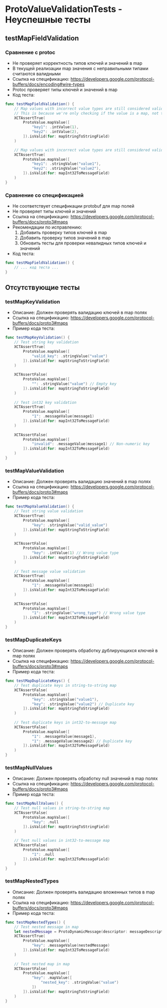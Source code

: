 # ProtoValueValidationTests - Неуспешные тесты

## testMapFieldValidation
### Сравнение с protoc
- Не проверяет корректность типов ключей и значений в map
- В текущей реализации map значения с неправильными типами считаются валидными
- Ссылка на спецификацию: https://developers.google.com/protocol-buffers/docs/encoding#wire-types
- Protoc проверяет типы ключей и значений в map
- Код теста:
```swift
func testMapFieldValidation() {
    // Map values with incorrect value types are still considered valid in our implementation
    // This is because we're only checking if the value is a map, not the contents
    XCTAssertTrue(
        ProtoValue.mapValue([
            "key1": .intValue(1),
            "key2": .intValue(2),
        ]).isValid(for: mapStringToStringField)
    )

    // Map values with incorrect value types are still considered valid in our implementation
    XCTAssertTrue(
        ProtoValue.mapValue([
            "key1": .stringValue("value1"),
            "key2": .stringValue("value2"),
        ]).isValid(for: mapInt32ToMessageField)
    )
}
```

### Сравнение со спецификацией
- Не соответствует спецификации protobuf для map полей
- Не проверяет типы ключей и значений
- Ссылка на спецификацию: https://developers.google.com/protocol-buffers/docs/proto3#maps
- Рекомендации по исправлению:
  1. Добавить проверку типов ключей в map
  2. Добавить проверку типов значений в map
  3. Обновить тесты для проверки невалидных типов ключей и значений
- Код теста:
```swift
func testMapFieldValidation() {
    // ... код теста ...
}
```

## Отсутствующие тесты
### testMapKeyValidation
- Описание: Должен проверять валидацию ключей в map полях
- Ссылка на спецификацию: https://developers.google.com/protocol-buffers/docs/proto3#maps
- Пример кода теста:
```swift
func testMapKeyValidation() {
    // Test string key validation
    XCTAssertTrue(
        ProtoValue.mapValue([
            "valid_key": .stringValue("value")
        ]).isValid(for: mapStringToStringField)
    )
    
    XCTAssertFalse(
        ProtoValue.mapValue([
            "": .stringValue("value") // Empty key
        ]).isValid(for: mapStringToStringField)
    )
    
    // Test int32 key validation
    XCTAssertTrue(
        ProtoValue.mapValue([
            "1": .messageValue(message1)
        ]).isValid(for: mapInt32ToMessageField)
    )
    
    XCTAssertFalse(
        ProtoValue.mapValue([
            "invalid": .messageValue(message1) // Non-numeric key
        ]).isValid(for: mapInt32ToMessageField)
    )
}
```

### testMapValueValidation
- Описание: Должен проверять валидацию значений в map полях
- Ссылка на спецификацию: https://developers.google.com/protocol-buffers/docs/proto3#maps
- Пример кода теста:
```swift
func testMapValueValidation() {
    // Test string value validation
    XCTAssertTrue(
        ProtoValue.mapValue([
            "key": .stringValue("valid_value")
        ]).isValid(for: mapStringToStringField)
    )
    
    XCTAssertFalse(
        ProtoValue.mapValue([
            "key": .intValue(1) // Wrong value type
        ]).isValid(for: mapStringToStringField)
    )
    
    // Test message value validation
    XCTAssertTrue(
        ProtoValue.mapValue([
            "1": .messageValue(message1)
        ]).isValid(for: mapInt32ToMessageField)
    )
    
    XCTAssertFalse(
        ProtoValue.mapValue([
            "1": .stringValue("wrong_type") // Wrong value type
        ]).isValid(for: mapInt32ToMessageField)
    )
}
```

### testMapDuplicateKeys
- Описание: Должен проверять обработку дублирующихся ключей в map полях
- Ссылка на спецификацию: https://developers.google.com/protocol-buffers/docs/proto3#maps
- Пример кода теста:
```swift
func testMapDuplicateKeys() {
    // Test duplicate keys in string-to-string map
    XCTAssertFalse(
        ProtoValue.mapValue([
            "key": .stringValue("value1"),
            "key": .stringValue("value2") // Duplicate key
        ]).isValid(for: mapStringToStringField)
    )
    
    // Test duplicate keys in int32-to-message map
    XCTAssertFalse(
        ProtoValue.mapValue([
            "1": .messageValue(message1),
            "1": .messageValue(message2) // Duplicate key
        ]).isValid(for: mapInt32ToMessageField)
    )
}
```

### testMapNullValues
- Описание: Должен проверять обработку null значений в map полях
- Ссылка на спецификацию: https://developers.google.com/protocol-buffers/docs/proto3#maps
- Пример кода теста:
```swift
func testMapNullValues() {
    // Test null values in string-to-string map
    XCTAssertFalse(
        ProtoValue.mapValue([
            "key": .null
        ]).isValid(for: mapStringToStringField)
    )
    
    // Test null values in int32-to-message map
    XCTAssertFalse(
        ProtoValue.mapValue([
            "1": .null
        ]).isValid(for: mapInt32ToMessageField)
    )
}
```

### testMapNestedTypes
- Описание: Должен проверять валидацию вложенных типов в map полях
- Ссылка на спецификацию: https://developers.google.com/protocol-buffers/docs/proto3#maps
- Пример кода теста:
```swift
func testMapNestedTypes() {
    // Test nested message in map
    let nestedMessage = ProtoDynamicMessage(descriptor: messageDescriptor)
    XCTAssertTrue(
        ProtoValue.mapValue([
            "key": .messageValue(nestedMessage)
        ]).isValid(for: mapInt32ToMessageField)
    )
    
    // Test nested map in map
    XCTAssertFalse(
        ProtoValue.mapValue([
            "key": .mapValue([
                "nested_key": .stringValue("value")
            ])
        ]).isValid(for: mapStringToStringField)
    )
}
``` 